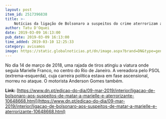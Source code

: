 ```yaml
---
layout: post
item_id: 2517396838
title: >-
    Notícias da ligação de Bolsonaro a suspeitos do crime aterrorizam assessora de Marielle
author: Tatu D'Oquei
date: 2019-03-09 16:13:00
pub_date: 2019-03-09 16:13:00
time_added: 2019-03-10 12:25:33
category: avisamos
image: https://static.globalnoticias.pt/dn/image.aspx?brand=DN&type=generate&guid=768911d5-1aec-48ac-a555-2fcde5e06e9c&w=800&h=420&watermark=true&t=20190309161300
---
```


No dia 14 de março de 2018, uma rajada de tiros atingiu a viatura onde seguia Marielle Franco, no centro do Rio de Janeiro. A vereadora pelo PSOL (extrema-esquerda), cuja carreira política estava em fase ascensional, morreu no ataque. O motorista Anderson Gomes também.

**Link:** [https://www.dn.pt/edicao-do-dia/09-mar-2019/interior/ligacao-de-bolsonaro-aos-suspeitos-de-matar-a-marielle-e-aterrorizante-10648668.html](https://www.dn.pt/edicao-do-dia/09-mar-2019/interior/ligacao-de-bolsonaro-aos-suspeitos-de-matar-a-marielle-e-aterrorizante-10648668.html)

